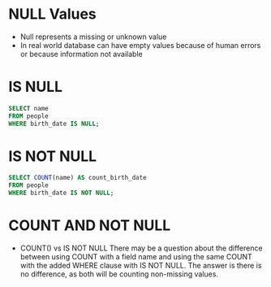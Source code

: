 # NULL Values

- Null represents a missing or unknown value
- In real world database can have empty values because of human errors or because information not available

# IS NULL

```sql
SELECT name
FROM people
WHERE birth_date IS NULL;
```

# IS NOT NULL

```sql
SELECT COUNT(name) AS count_birth_date
FROM people
WHERE birth_date IS NOT NULL;
```

# COUNT AND NOT NULL

- COUNT() vs IS NOT NULL
  There may be a question about the difference between using COUNT with a field name and using the same COUNT with the added WHERE clause with IS NOT NULL. The answer is there is no difference, as both will be counting non-missing values.

